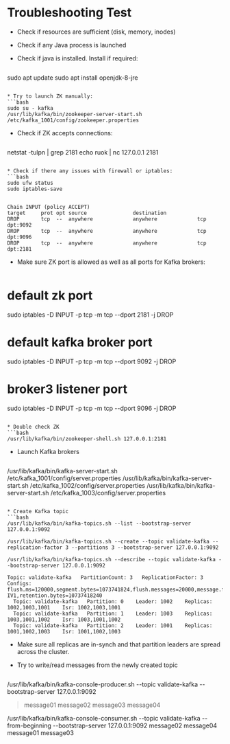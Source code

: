 # Troubleshooting Test

* Check if resources are sufficient (disk, memory, inodes)

* Check if any Java process is launched

* Check if java is installed. Install if required:
  ```bash
sudo apt update
sudo apt install openjdk-8-jre
  ```

* Try to launch ZK manually:
  ```bash
sudo su - kafka
/usr/lib/kafka/bin/zookeeper-server-start.sh /etc/kafka_1001/config/zookeeper.properties
  ```

* Check if ZK accepts connections:
  ```bash
netstat -tulpn | grep 2181
echo ruok | nc 127.0.0.1 2181
  ```

* Check if there any issues with firewall or iptables:
  ```bash
sudo ufw status
sudo iptables-save


Chain INPUT (policy ACCEPT)
target     prot opt source               destination         
DROP       tcp  --  anywhere             anywhere             tcp dpt:9092
DROP       tcp  --  anywhere             anywhere             tcp dpt:9096
DROP       tcp  --  anywhere             anywhere             tcp dpt:2181
  ```

* Make sure ZK port is allowed as well as all ports for Kafka brokers:
  ```bash
# default zk port
sudo iptables -D INPUT -p tcp -m tcp --dport 2181 -j DROP

# default kafka broker port
sudo iptables -D INPUT -p tcp -m tcp --dport 9092 -j DROP

# broker3 listener port
sudo iptables -D INPUT -p tcp -m tcp --dport 9096 -j DROP
  ```

* Double check ZK
  ```bash
/usr/lib/kafka/bin/zookeeper-shell.sh 127.0.0.1:2181
  ```

* Launch Kafka brokers
  ```bash
/usr/lib/kafka/bin/kafka-server-start.sh /etc/kafka_1001/config/server.properties
/usr/lib/kafka/bin/kafka-server-start.sh /etc/kafka_1002/config/server.properties
/usr/lib/kafka/bin/kafka-server-start.sh /etc/kafka_1003/config/server.properties
  ```

* Create Kafka topic
  ```bash
/usr/lib/kafka/bin/kafka-topics.sh --list --bootstrap-server 127.0.0.1:9092

/usr/lib/kafka/bin/kafka-topics.sh --create --topic validate-kafka --replication-factor 3 --partitions 3 --bootstrap-server 127.0.0.1:9092

/usr/lib/kafka/bin/kafka-topics.sh --describe --topic validate-kafka --bootstrap-server 127.0.0.1:9092

Topic: validate-kafka	PartitionCount: 3	ReplicationFactor: 3	Configs: flush.ms=120000,segment.bytes=1073741824,flush.messages=20000,message.format.version=2.3-IV1,retention.bytes=10737418240
	Topic: validate-kafka	Partition: 0	Leader: 1002	Replicas: 1002,1003,1001	Isr: 1002,1003,1001
	Topic: validate-kafka	Partition: 1	Leader: 1003	Replicas: 1003,1001,1002	Isr: 1003,1001,1002
	Topic: validate-kafka	Partition: 2	Leader: 1001	Replicas: 1001,1002,1003	Isr: 1001,1002,1003
  ```

* Make sure all replicas are in-synch and that partition leaders are spread across the cluster.

* Try to write/read messages from the newly created topic
  ```bash
/usr/lib/kafka/bin/kafka-console-producer.sh --topic validate-kafka --bootstrap-server 127.0.0.1:9092
>message01
>message02
>message03
>message04

/usr/lib/kafka/bin/kafka-console-consumer.sh --topic validate-kafka --from-beginning --bootstrap-server 127.0.0.1:9092
message02
message04
message01
message03
  ```
